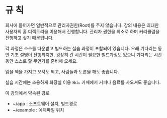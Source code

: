 # 규 칙

회사에 들어가면 일반적으로 관리자권한(Root)를 주지 않습니다.
강의 내용은 최대한 사용자의 홈 디렉토리을 이용해서 진행합니다.
관리자 권한을 최소로 하며 커리큘럼을 진행하고 싶기 때문입니다.

각 과정은 소스를 다운받고 빌드하는 실습 과정이 포함되어 있습니다.
오래 기다리는 동안 기초 설명이 진행되지만,
굉장히 긴 시간이 필요한 빌드과정도 있으니 기다리는 시간동안 스스로 할 무언가를 준비해 오세요.

읽을 책을 가지고 오셔도 되고, 사람들과 토론을 해도 좋습니다.

실습 시간에는 조용하게 화장실 이용 또느 카페에서 커피나 음료를 사오셔도 좋습니다.

이 강의에서 약속된 경로
- ~/app : 소프트웨어 설치, 빌드경로
- ~/example : 예제파일 위치
